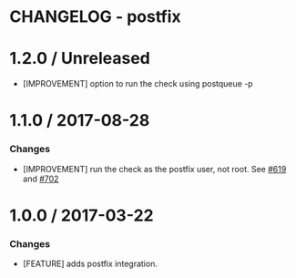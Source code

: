 # CHANGELOG - postfix

1.2.0 / Unreleased
==================

* [IMPROVEMENT] option to run the check using postqueue -p

1.1.0 / 2017-08-28
==================

### Changes

* [IMPROVEMENT] run the check as the postfix user, not root. See [#619][] and [#702][]


1.0.0 / 2017-03-22
==================

### Changes

* [FEATURE] adds postfix integration.

<!--- The following link definition list is generated by PimpMyChangelog --->
[#619]: https://github.com/DataDog/integrations-core/issues/619
[#702]: https://github.com/DataDog/integrations-core/issues/702
